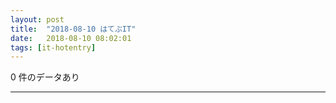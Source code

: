 ```yaml
---
layout: post
title:  "2018-08-10 はてぶIT"
date:   2018-08-10 08:02:01
tags: [it-hotentry]
---
```

0 件のデータあり

<hr>
